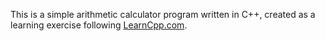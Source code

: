 This is a simple arithmetic calculator program written in C++, created as a learning exercise following [LearnCpp.com](https://www.learncpp.com/).
